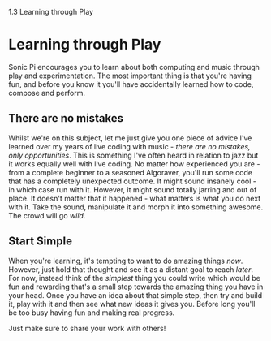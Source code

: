 1.3 Learning through Play

# Learning through Play

Sonic Pi encourages you to learn about both computing and music through
play and experimentation. The most important thing is that you're having
fun, and before you know it you'll have accidentally learned how to
code, compose and perform.

## There are no mistakes

Whilst we're on this subject, let me just give you one piece of advice
I've learned over my years of live coding with music - *there are no
mistakes, only opportunities*. This is something I've often heard in
relation to jazz but it works equally well with live coding. No matter
how experienced you are - from a complete beginner to a seasoned
Algoraver, you'll run some code that has a completely unexpected
outcome. It might sound insanely cool - in which case run with
it. However, it might sound totally jarring and out of place. It doesn't
matter that it happened - what matters is what you do next with it. Take
the sound, manipulate it and morph it into something awesome. The crowd
will go *wild*.

## Start Simple

When you're learning, it's tempting to want to do amazing things
*now*. However, just hold that thought and see it as a distant goal to
reach *later*. For now, instead think of the *simplest* thing you could
write which would be fun and rewarding that's a small step towards the
amazing thing you have in your head. Once you have an idea about that
simple step, then try and build it, play with it and then see what new
ideas it gives you. Before long you'll be too busy having fun and making
real progress. 

Just make sure to share your work with others!
